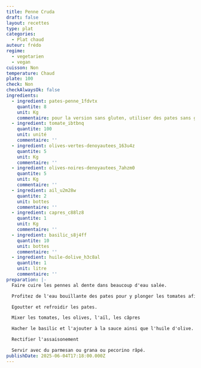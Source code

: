 ```yaml
---
title: Penne Cruda
draft: false
layout: recettes
type: plat
categories:
  - Plat chaud
auteur: frédo
regime:
  - vegetarien
  - vegan
cuisson: Non
temperature: Chaud
plate: 100
check: Non
checkAlwaysOk: false
ingredients:
  - ingredient: pates-penne_1fdvtx
    quantite: 8
    unit: Kg
    commentaire: pour la version sans gluten, utiliser des pates sans gluten
  - ingredient: tomate_ibtbnq
    quantite: 100
    unit: unité
    commentaire: ''
  - ingredient: olives-vertes-denoyautees_163u4z
    quantite: 5
    unit: Kg
    commentaire: ''
  - ingredient: olives-noires-denoyautees_7ahzm0
    quantite: 5
    unit: Kg
    commentaire: ''
  - ingredient: ail_u2m28w
    quantite: 2
    unit: bottes
    commentaire: ''
  - ingredient: capres_c88lz8
    quantite: 1
    unit: Kg
    commentaire: ''
  - ingredient: basilic_s8j4ff
    quantite: 10
    unit: bottes
    commentaire: ''
  - ingredient: huile-dolive_h3c8al
    quantite: 1
    unit: litre
    commentaire: ''
preparation: |-
  Faire cuire les pennes al dente dans beaucoup d'eau salée.

  Profitez de l'eau bouillante des pates pour y plonger les tomates afin de les monder.

  Egoutter et refroidir les pates.

  Mixer les tomates, les olives, l'aïl, les câpres

  Hacher le basilic et l'ajouter à la sauce ainsi que l'huile d'olive.

  Rectifier l'assaisonement

  Servir avec du parmesan ou grana ou pecorino râpé.
publishDate: 2025-06-04T17:18:00.000Z
---
```


